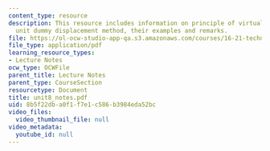 ```yaml
---
content_type: resource
description: This resource includes information on principle of virtual displacements,
  unit dummy displacement method, their examples and remarks.
file: https://ol-ocw-studio-app-qa.s3.amazonaws.com/courses/16-21-techniques-for-structural-analysis-and-design-spring-2005/8b5f22dba0f1f7e1c586b3984eda52bc_unit8_notes.pdf
file_type: application/pdf
learning_resource_types:
- Lecture Notes
ocw_type: OCWFile
parent_title: Lecture Notes
parent_type: CourseSection
resourcetype: Document
title: unit8_notes.pdf
uid: 8b5f22db-a0f1-f7e1-c586-b3984eda52bc
video_files:
  video_thumbnail_file: null
video_metadata:
  youtube_id: null
---
```

